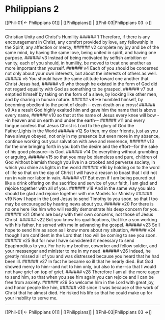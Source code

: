 # Philippians 2

[[Phil-01|← Philippians 01]] | [[Philippians]] | [[Phil-03|Philippians 03 →]]
***

Christian Unity and Christ's Humility ###### 1 Therefore, if there is any encouragement in Christ, any comfort provided by love, any fellowship in the Spirit, any affection or mercy, ###### v2 complete my joy and be of the same mind, by having the same love, being united in spirit, and having one purpose. ###### v3 Instead of being motivated by selfish ambition or vanity, each of you should, in humility, be moved to treat one another as more important than yourself. ###### v4 Each of you should be concerned not only about your own interests, but about the interests of others as well. ###### v5 You should have the same attitude toward one another that Christ Jesus had, ###### v6 who though he existed in the form of God did not regard equality with God as something to be grasped, ###### v7 but emptied himself by taking on the form of a slave, by looking like other men, and by sharing in human nature. ###### v8 He humbled himself, by becoming obedient to the point of death --even death on a cross! ###### v9 As a result God highly exalted him and gave him the name that is above every name, ###### v10 so that at the name of Jesus every knee will bow --in heaven and on earth and under the earth-- ###### v11 and every tongue confess that Jesus Christ is Lord to the glory of God the Father.Lights in the World ###### v12 So then, my dear friends, just as you have always obeyed, not only in my presence but even more in my absence, continue working out your salvation with awe and reverence, ###### v13 for the one bringing forth in you both the desire and the effort--for the sake of his good pleasure--is God. ###### v14 Do everything without grumbling or arguing, ###### v15 so that you may be blameless and pure, children of God without blemish though you live in a crooked and perverse society, in which you shine as lights in the world ###### v16 by holding on to the word of life so that on the day of Christ I will have a reason to boast that I did not run in vain nor labor in vain. ###### v17 But even if I am being poured out like a drink offering on the sacrifice and service of your faith, I am glad and rejoice together with all of you. ###### v18 And in the same way you also should be glad and rejoice together with me.Models for Ministry ###### v19 Now I hope in the Lord Jesus to send Timothy to you soon, so that I too may be encouraged by hearing news about you. ###### v20 For there is no one here like him who will readily demonstrate his deep concern for you. ###### v21 Others are busy with their own concerns, not those of Jesus Christ. ###### v22 But you know his qualifications, that like a son working with his father, he served with me in advancing the gospel. ###### v23 So I hope to send him as soon as I know more about my situation, ###### v24 though I am confident in the Lord that I too will be coming to see you soon. ###### v25 But for now I have considered it necessary to send Epaphroditus to you. For he is my brother, coworker and fellow soldier, and your messenger and minister to me in my need. ###### v26 Indeed, he greatly missed all of you and was distressed because you heard that he had been ill. ###### v27 In fact he became so ill that he nearly died. But God showed mercy to him--and not to him only, but also to me--so that I would not have grief on top of grief. ###### v28 Therefore I am all the more eager to send him, so that when you see him again you can rejoice and I can be free from anxiety. ###### v29 So welcome him in the Lord with great joy, and honor people like him, ###### v30 since it was because of the work of Christ that he almost died. He risked his life so that he could make up for your inability to serve me.

***
[[Phil-01|← Philippians 01]] | [[Philippians]] | [[Phil-03|Philippians 03 →]]
